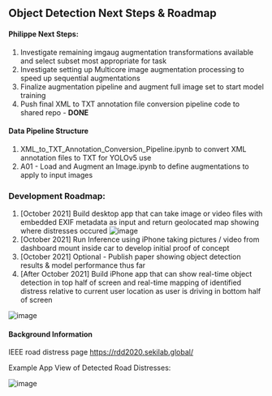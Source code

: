## Object Detection Next Steps & Roadmap

#### Philippe Next Steps:
1. Investigate remaining imgaug augmentation transformations available and select subset most appropriate for task 
1. Investigate setting up Multicore image augmentation processing to speed up sequential augmentations 
1. Finalize augmentation pipeline and augment full image set to start model training 
1. Push final XML to TXT annotation file conversion pipeline code to shared repo - **DONE**

#### Data Pipeline Structure 

1. XML_to_TXT_Annotation_Conversion_Pipeline.ipynb to convert XML annotation files to TXT for YOLOv5 use 
1. A01 - Load and Augment an Image.ipynb to define augmentations to apply to input images

### Development Roadmap:
1. [October 2021] Build desktop app that can take image or video files with embedded EXIF metadata as input and return geolocated map showing where distresses occured 
![image](https://user-images.githubusercontent.com/8759492/128956163-ebbb5a5c-5426-4594-b5c3-9d65149fc78b.png)
1. [October 2021] Run Inference using iPhone taking pictures / video from dashboard mount inside car to develop initial proof of concept 
1. [October 2021] Optional - Publish paper showing object detection results & model performance thus far
1. [After October 2021] Build iPhone app that can show real-time object detection in top half of screen and real-time mapping of identified distress relative to current user location as user is driving in bottom half of screen 

![image](https://user-images.githubusercontent.com/8759492/128957315-8cae1c19-deac-4e65-9ed9-5fca93acd62a.png)


#### Background Information

IEEE road distress page https://rdd2020.sekilab.global/


Example App View of Detected Road Distresses:

![image](https://user-images.githubusercontent.com/8759492/128953853-c481f587-efc5-4a58-a0b2-7d2ed1f987e1.png)


